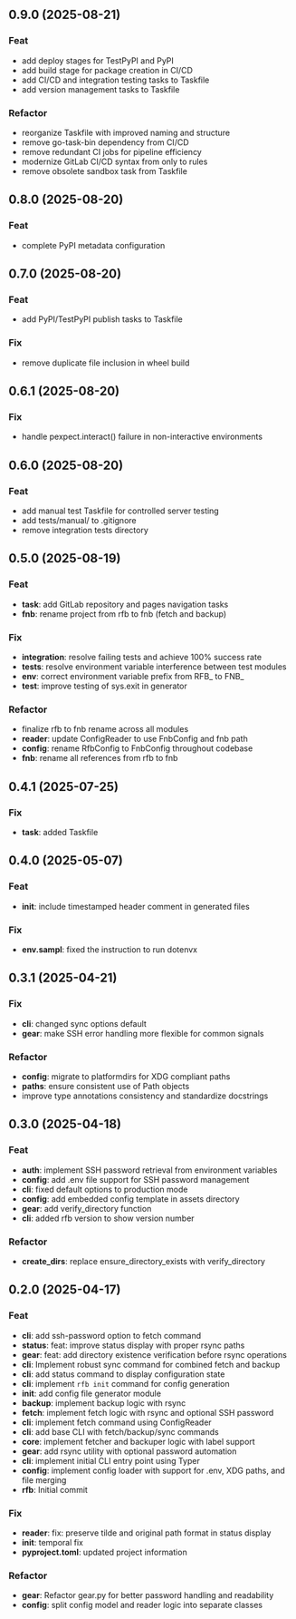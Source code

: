 ## 0.9.0 (2025-08-21)

### Feat

- add deploy stages for TestPyPI and PyPI
- add build stage for package creation in CI/CD
- add CI/CD and integration testing tasks to Taskfile
- add version management tasks to Taskfile

### Refactor

- reorganize Taskfile with improved naming and structure
- remove go-task-bin dependency from CI/CD
- remove redundant CI jobs for pipeline efficiency
- modernize GitLab CI/CD syntax from only to rules
- remove obsolete sandbox task from Taskfile

## 0.8.0 (2025-08-20)

### Feat

- complete PyPI metadata configuration

## 0.7.0 (2025-08-20)

### Feat

- add PyPI/TestPyPI publish tasks to Taskfile

### Fix

- remove duplicate file inclusion in wheel build

## 0.6.1 (2025-08-20)

### Fix

- handle pexpect.interact() failure in non-interactive environments

## 0.6.0 (2025-08-20)

### Feat

- add manual test Taskfile for controlled server testing
- add tests/manual/ to .gitignore
- remove integration tests directory

## 0.5.0 (2025-08-19)

### Feat

- **task**: add GitLab repository and pages navigation tasks
- **fnb**: rename project from rfb to fnb (fetch and backup)

### Fix

- **integration**: resolve failing tests and achieve 100% success rate
- **tests**: resolve environment variable interference between test modules
- **env**: correct environment variable prefix from RFB_ to FNB_
- **test**: improve testing of sys.exit in generator

### Refactor

- finalize rfb to fnb rename across all modules
- **reader**: update ConfigReader to use FnbConfig and fnb path
- **config**: rename RfbConfig to FnbConfig throughout codebase
- **fnb**: rename all references from rfb to fnb

## 0.4.1 (2025-07-25)

### Fix

- **task**: added Taskfile

## 0.4.0 (2025-05-07)

### Feat

- **init**: include timestamped header comment in generated files

### Fix

- **env.sampl**: fixed the instruction to run dotenvx

## 0.3.1 (2025-04-21)

### Fix

- **cli**: changed sync options default
- **gear**: make SSH error handling more flexible for common signals

### Refactor

- **config**: migrate to platformdirs for XDG compliant paths
- **paths**: ensure consistent use of Path objects
- improve type annotations consistency and standardize docstrings

## 0.3.0 (2025-04-18)

### Feat

- **auth**: implement SSH password retrieval from environment variables
- **config**: add .env file support for SSH password management
- **cli**: fixed default options to production mode
- **config**: add embedded config template in assets directory
- **gear**: add verify_directory function
- **cli**: added rfb version to show version number

### Refactor

- **create_dirs**: replace ensure_directory_exists with verify_directory

## 0.2.0 (2025-04-17)

### Feat

- **cli**: add ssh-password option to fetch command
- **status**: feat: improve status display with proper rsync paths
- **gear**: feat: add directory existence verification before rsync operations
- **cli**: Implement robust sync command for combined fetch and backup
- **cli**: add status command to display configuration state
- **cli**: implement `rfb init` command for config generation
- **init**: add config file generator module
- **backup**: implement backup logic with rsync
- **fetch**: implement fetch logic with rsync and optional SSH password
- **cli**: implement fetch command using ConfigReader
- **cli**: add base CLI with fetch/backup/sync commands
- **core**: implement fetcher and backuper logic with label support
- **gear**: add rsync utility with optional password automation
- **cli**: implement initial CLI entry point using Typer
- **config**: implement config loader with support for .env, XDG paths, and file merging
- **rfb**: Initial commit

### Fix

- **reader**: fix: preserve tilde and original path format in status display
- **init**: temporal fix
- **pyproject.toml**: updated project information

### Refactor

- **gear**: Refactor gear.py for better password handling and readability
- **config**: split config model and reader logic into separate classes
